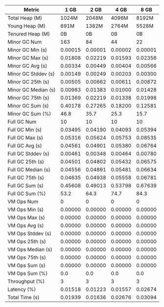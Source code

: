 | Metric | 1 GB | 2 GB | 4 GB | 8 GB |
|------|----|----|----|----|
| Total Heap (M) | 1024M | 2048M | 4096M | 8192M |
| Young Heap (M) | 691M | 1382M | 2764M | 5528M |
| Tenured Heap (M) | 0B | 0B | 0B | 0B |
| Minor GC Num | 163 | 84 | 44 | 22 |
| Minor GC Min (s) | 0.00015 | 0.00001 | 0.00002 | 0.00001 |
| Minor GC Max (s) | 0.01808 | 0.02219 | 0.01593 | 0.02356 |
| Minor GC Avg (s) | 0.00334 | 0.00449 | 0.00404 | 0.00566 |
| Minor GC Stddev (s) | 0.00149 | 0.00249 | 0.00203 | 0.00300 |
| Minor GC 25th (s) | 0.00505 | 0.00662 | 0.00611 | 0.00872 |
| Minor GC Median (s) | 0.00983 | 0.01383 | 0.01000 | 0.01428 |
| Minor GC 75th (s) | 0.01369 | 0.02219 | 0.01338 | 0.01998 |
| Minor GC Sum (s) | 0.40178 | 0.27265 | 0.18200 | 0.12581 |
| Minor GC Sum (%) | 46.8 | 35.7 | 25.3 | 15.7 |
| Full GC Num | 10 | 10 | 10 | 10 |
| Full GC Min (s) | 0.03495 | 0.04190 | 0.04093 | 0.05394 |
| Full GC Max (s) | 0.05316 | 0.05624 | 0.05753 | 0.08535 |
| Full GC Avg (s) | 0.04561 | 0.04901 | 0.05380 | 0.06764 |
| Full GC Stddev (s) | 0.00461 | 0.00348 | 0.00464 | 0.00780 |
| Full GC 25th (s) | 0.04501 | 0.04802 | 0.05432 | 0.06575 |
| Full GC Median (s) | 0.04556 | 0.04891 | 0.05481 | 0.06634 |
| Full GC 75th (s) | 0.04635 | 0.04938 | 0.05558 | 0.06781 |
| Full GC Sum (s) | 0.45608 | 0.49013 | 0.53798 | 0.67639 |
| Full GC Sum (%) | 53.2 | 64.3 | 74.7 | 84.3 |
| VM Ops Num | 0 | 0 | 0 | 0 |
| VM Ops Min (s) | 0.00000 | 0.00000 | 0.00000 | 0.00000 |
| VM Ops Max (s) | 0.00000 | 0.00000 | 0.00000 | 0.00000 |
| VM Ops Avg (s) | 0.00000 | 0.00000 | 0.00000 | 0.00000 |
| VM Ops Stddev (s) | 0.00000 | 0.00000 | 0.00000 | 0.00000 |
| VM Ops 25th (s) | 0.00000 | 0.00000 | 0.00000 | 0.00000 |
| VM Ops Median (s) | 0.00000 | 0.00000 | 0.00000 | 0.00000 |
| VM Ops 75th (s) | 0.00000 | 0.00000 | 0.00000 | 0.00000 |
| VM Ops Sum (s) | 0.00000 | 0.00000 | 0.00000 | 0.00000 |
| VM Ops Sum (%) | 0.0 | 0.0 | 0.0 | 0.0 |
| Throughput (%) | 3 | 3 | 3 | 3 |
| Latency (%) | 0.01518 | 0.01223 | 0.01557 | 0.02674 |
| Total Time (s) | 0.01939 | 0.01636 | 0.02676 | 0.03094 |
